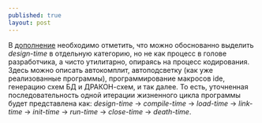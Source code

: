 ```yaml
---
published: true
layout: post
---
```


В [дополнение](http://b.ocsf.in/2015/09/28/%D0%90%D0%B4-%D0%BA%D0%BE%D0%BD%D1%86%D0%B5%D0%BF%D1%86%D0%B8%D0%B9/) необходимо отметить, что можно обоснованно выделить *design-time* в отдельную категорию, но не как процесс в голове разработчика, а чисто утилитарно, опираясь на процесс кодирования. Здесь можно описать автокомплит, автоподсветку (как уже реализованные программы), программирование макросов ide, генерацию схем БД и ДРАКОН-схем, и так далее. То есть, уточненная последовательность одной итерации жизненного цикла программы будет представлена как: *design-time* -> *compile-time* -> *load-time* -> *link-time* -> *init-time* -> *run-time* -> *close-time* -> *death-time*. 
